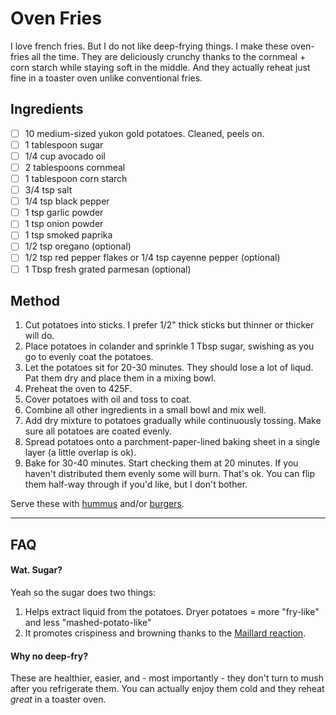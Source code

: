 # Oven Fries

I love french fries.  But I do not like deep-frying things.  I make these oven-fries all the time.  They are deliciously crunchy thanks to the cornmeal + corn starch while staying soft in the middle.  And they actually reheat just fine in a toaster oven unlike conventional fries.

## Ingredients

- [ ] 10 medium-sized yukon gold potatoes.  Cleaned, peels on.
- [ ] 1 tablespoon sugar 
- [ ] 1/4 cup avocado oil
- [ ] 2 tablespoons cornmeal
- [ ] 1 tablespoon corn starch
- [ ] 3/4 tsp salt
- [ ] 1/4 tsp black pepper
- [ ] 1 tsp garlic powder
- [ ] 1 tsp onion powder
- [ ] 1 tsp smoked paprika
- [ ] 1/2 tsp oregano (optional)
- [ ] 1/2 tsp red pepper flakes or 1/4 tsp cayenne pepper (optional)
- [ ] 1 Tbsp fresh grated parmesan (optional)

## Method

1. Cut potatoes into sticks.  I prefer 1/2" thick sticks but thinner or thicker will do.
1. Place potatoes in colander and sprinkle 1 Tbsp sugar, swishing as you go to evenly coat the potatoes.
1. Let the potatoes sit for 20-30 minutes. They should lose a lot of liqud.  Pat them dry and place them in a mixing bowl. 
1. Preheat the oven to 425F.
1. Cover potatoes with oil and toss to coat.
1. Combine all other ingredients in a small bowl and mix well.
1. Add dry mixture to potatoes gradually while continuously tossing.  Make sure all potatoes are coated evenly.
1. Spread potatoes onto a parchment-paper-lined baking sheet in a single layer (a little overlap is ok).
1. Bake for 30-40 minutes.  Start checking them at 20 minutes.  If you haven't distributed them evenly some will burn.  That's ok.  You can flip them half-way through if you'd like, but I don't bother.

Serve these with [hummus](hummus.md) and/or [burgers](burgers.md).

---

## FAQ

#### Wat.  Sugar?

Yeah so the sugar does two things:

1. Helps extract liquid from the potatoes.  Dryer potatoes = more "fry-like" and less "mashed-potato-like"
2. It promotes crispiness and browning thanks to the [Maillard reaction](https://en.wikipedia.org/wiki/Maillard_reaction).

#### Why no deep-fry?

These are healthier, easier, and - most importantly - they don't turn to mush after you refrigerate them.  You can actually enjoy them cold and they reheat *great* in a toaster oven.